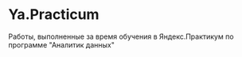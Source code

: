 # Ya.Practicum
Работы, выполненные за время обучения в Яндекс.Практикум по программе "Аналитик данных"
